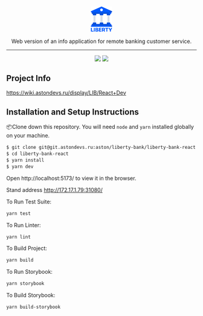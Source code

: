 <br/>
<div align="center">
<img src="src/shared/ui/icon/assets/images/logo.svg" alt="logo" width='56px'>
<p>Web version of an info application for remote banking customer service.</p>
</div>
<hr/>

<div align="center">

![][node-version] ![][yarn-version]

[yarn-version]: https://img.shields.io/badge/yarn-%3E%3D%201.22.19-blue
[node-version]: https://img.shields.io/badge/node-%3E%3D%2018.17.1-brightgreen

</div>

## Project Info

https://wiki.astondevs.ru/display/LIB/React+Dev

## Installation and Setup Instructions

📦Clone down this repository. You will need `node` and `yarn` installed globally on your machine.

```bash
$ git clone git@git.astondevs.ru:aston/liberty-bank/liberty-bank-react.git
$ cd liberty-bank-react
$ yarn install
$ yarn dev
```

Open http://localhost:5173/ to view it in the browser.

Stand address http://172.17.1.79:31080/

To Run Test Suite:

```bash
yarn test
```

To Run Linter:

```bash
yarn lint
```

To Build Project:

```bash
yarn build
```

To Run Storybook:

```bash
yarn storybook
```

To Build Storybook:

```bash
yarn build-storybook
```
